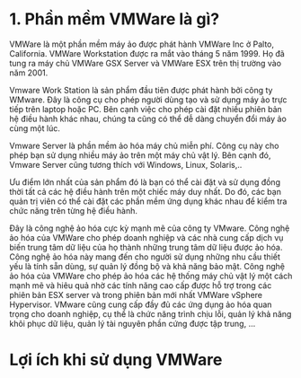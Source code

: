 # 1. Phần mềm VMWare là gì?
VMWare là một phần mềm máy ảo được phát hành VMWare Inc ở Palto, California. VMWare Workstation được ra mắt vào tháng 5 năm 1999. Họ đã tung ra máy chủ VMWare GSX Server và VMWare ESX trên thị trường vào năm 2001.

Vmware Work Station là sản phẩm đầu tiên được phát hành bởi công ty WMware. Đây là công cụ cho phép người dùng tạo và sử dụng máy ảo trực tiếp trên laptop hoặc PC. Bên cạnh việc cho phép cài đặt nhiều phiên bản hệ điều hành khác nhau, chúng ta cũng có thể dễ dàng chuyển đổi máy ảo cùng một lúc.



Vmware Server là phần mềm ảo hóa máy chủ miễn phí. Công cụ này cho phép bạn sử dụng nhiều máy ảo trên một máy chủ vật lý. Bên cạnh đó, Vmware Server cũng tương thích với Windows, Linux, Solaris,..

Ưu điểm lớn nhất của sản phẩm đó là bạn có thể cài đặt và sử dụng đồng thời tất cả các hệ điều hành trên một chiếc máy duy nhất. Do đó, các bạn quản trị viên có thể cài đặt các phần mềm ứng dụng khác nhau để kiểm tra chức năng trên từng hệ điều hành. 

Đây là công nghệ ảo hóa cực kỳ mạnh mẽ của công ty VMware. Công nghệ ảo hóa của VMWare cho phép doanh nghiệp và các nhà cung cấp dịch vụ biến trung tâm dữ liệu của họ thành những trung tâm dữ liệu được ảo hóa. Công nghệ ảo hóa này mang đến cho người sử dụng những nhu cầu thiết yếu là tính sẵn dùng, sự quản lý đồng bộ và khả năng bảo mật. Công nghệ ảo hóa của VMWare cho phép ảo hóa các hệ thống máy chủ vật lý một cách mạnh mẽ và hiêu quả nhờ các tính năng cao cấp được hỗ trợ trong các phiên bản ESX server và trong phiên bản mới nhất VMWare vSphere Hypervisor. VMware cũng cung cấp đầy đủ các ứng dụng ảo hóa quan trọng cho doanh nghiệp, cụ thể là chức năng trình chịu lỗi, quản lý khả năng khôi phục dữ liệu, quản lý tài nguyên phần cứng được tập trung, …
# Lợi ích khi sử dụng VMWare
